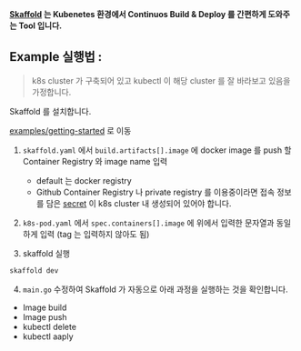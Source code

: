 **[Skaffold](https://skaffold.dev/docs/) 는 Kubenetes 환경에서 Continuos Build & Deploy 를 간편하게 도와주는 Tool 입니다.**

## Example 실행법 :

> k8s cluster 가 구축되어 있고 kubectl 이 해당 cluster 를 잘 바라보고 있음을 가정합니다.

Skaffold 를 설치합니다.

[examples/getting-started](./examples/getting-started) 로 이동

1. `skaffold.yaml` 에서 `build.artifacts[].image` 에 docker image 를 push 할 Container Registry 와 image name 입력
    - default 는 docker registry
    - Github Container Registry 나 private registry 를 이용중이라면 접속 정보를 담은 [secret](https://kubernetes.io/ko/docs/concepts/configuration/secret/) 이 k8s cluster 내 생성되어 있어야 합니다.

2. `k8s-pod.yaml` 에서 `spec.containers[].image` 에 위에서 입력한 문자열과 동일하게 입력 (tag 는 입력하지 않아도 됨)

3. skaffold 실행 
 ```bash
skaffold dev
```

4. `main.go` 수정하여 Skaffold 가 자동으로 아래 과정을 실행하는 것을 확인합니다. 
  - Image build
  - Image push
  - kubectl delete
  - kubectl aaply

